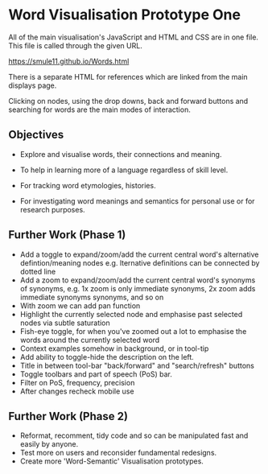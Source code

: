 # Word Visualisation Prototype One

All of the main visualisation's JavaScript and HTML and CSS are in one file. This file is called through the given URL.

https://smule11.github.io/Words.html

There is a separate HTML for references which are linked from the main displays page.

Clicking on nodes, using the drop downs, back and forward buttons and searching for words are the main modes of interaction.

## Objectives

- Explore and visualise words, their connections and meaning. 
- To help in learning more of a language regardless of skill level.

- For tracking word etymologies, histories. 
- For investigating word meanings and semantics for personal use or for research purposes.

## Further Work (Phase 1)

- Add a toggle to expand/zoom/add the current central word's alternative defintion/meaning nodes
  e.g. lternative definitions can be connected by dotted line
- Add a zoom to expand/zoom/add the current central word's synonyms of synonyms,
  e.g. 1x zoom is only immediate synonyms, 2x zoom adds immediate synonyms synonyms, and so on  
- With zoom we can add pan function
- Highlight the currently selected node and emphasise past selected nodes via subtle saturation
- Fish-eye toggle, for when you've zoomed out a lot to emphasise the words around the currently selected word
- Context examples somehow in background, or in tool-tip
- Add ability to toggle-hide the description on the left.
- Title in between tool-bar "back/forward" and "search/refresh" buttons
- Toggle toolbars and part of speech (PoS) bar.
- Filter on PoS, frequency, precision
- After changes recheck mobile use

## Further Work (Phase 2)

- Reformat, recomment, tidy code and so can be manipulated fast and easily by anyone.
- Test more on users and reconsider fundamental redesigns.
- Create more 'Word-Semantic' Visualisation prototypes.
